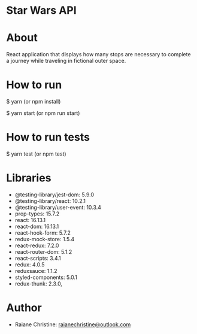 # Star Wars API

# About

React application that displays how many stops are necessary 
to complete a journey while traveling in fictional outer space.

# How to run

$ yarn (or npm install)

$ yarn start (or npm run start)

# How to run tests

\$ yarn test (or npm test)

# Libraries

- @testing-library/jest-dom: 5.9.0
- @testing-library/react: 10.2.1
- @testing-library/user-event: 10.3.4
- prop-types: 15.7.2
- react: 16.13.1
- react-dom: 16.13.1
- react-hook-form: 5.7.2
- redux-mock-store: 1.5.4
- react-redux: 7.2.0
- react-router-dom: 5.1.2
- react-scripts: 3.4.1
- redux: 4.0.5
- reduxsauce: 1.1.2
- styled-components: 5.0.1
- redux-thunk: 2.3.0,

# Author

- Raiane Christine: raianechristine@outlook.com
